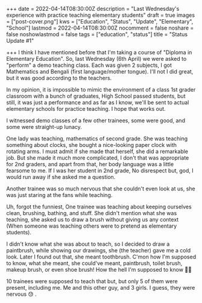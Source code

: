 +++
date = 2022-04-14T08:30:00Z
description = "Last Wednesday's experience with practice teaching elementary students"
draft = true
images = ["post-cover.png"]
kws = ["Education", "Status", "Update", "Elementary", "School"]
lastmod = 2022-04-14T08:30:00Z
nocomment = false
noshare = false
noshowlastmod = false
tags = ["education", "status"]
title = "Status Update #1"

+++
I think I have mentioned before that I'm taking a course of "Diploma in Elementary Education". So, last Wednesday (6th April) we were asked to "perform" a demo teaching class. Each was given 2 subjects, I got Mathematics and Bengali (first language/mother tongue). I'll not I did great, but it was good according to the teachers.

In my opinion, it is impossible to mimic the environment of a class 1st grader classroom with a bunch of graduates, High School passed students, but still, it was just a performance and as far as I know, we'll be sent to actual elementary schools for practice teaching. I hope that works out.

I witnessed demo classes of a few other trainees, some were good, and some were straight-up lunacy.

One lady was teaching, mathematics of second grade. She was teaching something about clocks, she bought a nice-looking paper clock with rotating arms. I must admit if she made that herself, she did a remarkable job. But she made it much more complicated, I don't that was appropriate for 2nd graders, and apart from that, her body language was a little fearsome to me. If I was her student in 2nd grade, No disrespect but, god, I would run away if she asked me a question.

Another trainee was so much nervous that she couldn't even look at us, she was just staring at the fans while teaching.

Uh, forgot the funniest, One trainee was teaching about keeping ourselves clean, brushing, bathing, and stuff. She didn't mention what she was teaching, she asked us to draw a brush without giving us any context (When someone was teaching others were to pretend as elementary students).

I didn't know what she was about to teach, so I decided to draw a paintbrush, while showing our drawings, she (the teacher) gave me a cold look. Later I found out that, she meant toothbrush. C'mon how I'm supposed to know, what she meant, she could've meant, paintbrush, toilet brush, makeup brush, or even shoe brush! How the hell I'm supposed to know 🤷‍♂️

10 trainees were supposed to teach that but, but only 5 of them were present,  including me. Me and this other guy, and 3 girls. I guess, they were nervous 😓 .